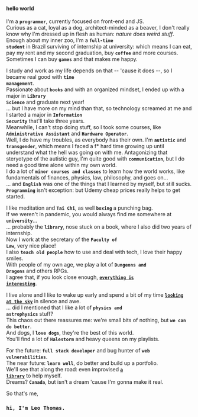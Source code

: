 #### hello world
I'm a **<code>programmer</code>**, currently focused on front-end and JS.  
Curious as a cat, loyal as a dog, architect-minded as a beaver, I don't really know why I'm dressed up in flesh as human: *nature does weird stuff*.  
Enough about my inner zoo, I'm a **<code>full-time student</code>** in Brazil surviving of internship at university: which means I can eat, pay my rent and my second graduation, buy **<code>coffee</code>** and more courses. Sometimes I can buy **<code>games</code>** and that makes me happy.  

I study and work as my life depends on that -- 'cause it does --, so I became real good with **<code>time management</code>**.  
Passionate about **<code>books</code>** and with an organized mindset, I ended up with a major in **<code>Library Science</code>** and graduate next year!  
... but I have more on my mind than that, so technology screamed at me and I started a major in **<code>Information Security</code>** that'll take three years.  
Meanwhile, I can't stop doing stuff, so I took some courses, like **<code>Administrative Assistant</code>** and **<code>Hardware Operator</code>**.  
Well, I do have my troubles, as everybody has their own. I'm **<code>autistic</code>** and **<code>transgender</code>**, which means I faced a f* hard time growing up until understand what the hell was going on with me. Antagonizing that steryotype of the autistic guy, I'm quite good with **<code>communication</code>**, but I do need a good time alone within my own world.  
I do a lot of **<code>minor courses and classes</code>** to learn how the world works, like fundamentals of finances, physics, law, philosophy, and goes on...  
... and **<code>English</code>** was one of the things that I learned by myself, but still sucks.  
**<code>Programming</code>** isn't exception: but Udemy cheap prices really helps to get started.  

I like meditation and **<code>Tai Chi</code>**, as well **<code>boxing</code>** a punching bag.  
If we weren't in pandemic, you would always find me somewhere at **<code>university</code>**...  
... probably the **<code>library</code>**, nose stuck on a book, where I also did two years of internship.  
Now I work at the secretary of the **<code>Faculty of Law</code>**, very nice place!  
I also **<code>teach old people</code>** how to use and deal with tech, I love their happy smiles.  
With people of my own age, we play a lot of **<code>Dungeons and Dragons</code>** and others RPGs.  
I agree that, if you look close enough, **[<code>everything is interesting</code>](https://en.wikipedia.org/wiki/Richard_Feynman)**.

I live alone and I like to wake up early and spend a bit of my time **[<code>looking at the sky</code>](https://www.instagram.com/p/B8r7W6BAFIu/)** in silence and awe.  
... did I mentioned that I like a lot of **<code>physics and astrophysics</code>** stuff?  
This chaos out there reassures me: we're small bits of nothing, but **<code>we can do better</code>**.  
And dogs, I **<code>love dogs</code>**, they're the best of this world.  
You'll find a lot of **<code>Halestorm</code>** and heavy queens on my playlists.  

For the future: **<code>full stack developer</code>** and bug hunter of **<code>web vulnerabilities</code>**.  
The near future: **<code>learn well</code>**, do better and build up a portfolio.  
We'll see that along the road: even improvised **[<code>a library</code>](https://anotherleo.github.io/studylibrary)** to help myself.  
Dreams? **<code>Canada</code>**, but isn't a dream 'cause I'm gonna make it real.  

So that's me,  
### <code>hi, I'm Leo Thomas.</code>
<!--
**anotherleo/anotherleo** is a ✨ _special_ ✨ repository because its `README.md` (this file) appears on your GitHub profile.

Here are some ideas to get you started:

- 🔭 I’m currently working on ...
- 🌱 I’m currently learning ...
- 👯 I’m looking to collaborate on ...
- 🤔 I’m looking for help with ...
- 💬 Ask me about ...
- 📫 How to reach me: ...
- 😄 Pronouns: ...
- ⚡ Fun fact: ...
-->
